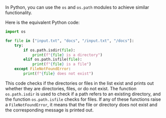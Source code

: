  In Python, you can use the `os` and `os.path` modules to achieve similar functionality. 

Here is the equivalent Python code:

```python
import os

for file in ["input.txt", "docs", "/input.txt", "/docs"]:
    try:
        if os.path.isdir(file):
            print(f"{file} is a directory")
        elif os.path.isfile(file):
            print(f"{file} is a file")
    except FileNotFoundError:
        print(f"{file} does not exist")
```

This code checks if the directories or files in the list exist and prints out whether they are directories, files, or do not exist. The function `os.path.isdir` is used to check if a path refers to an existing directory, and the function `os.path.isfile` checks for files. If any of these functions raise a `FileNotFoundError`, it means that the file or directory does not exist and the corresponding message is printed out.
